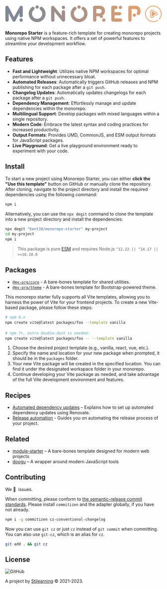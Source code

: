 <!-- Make sure you overwrite all the contents of this readme file with yours on your real project! -->

# <img src=".github/media/logo.svg" alt="Logo" width="520px">

<!-- [![GitHub Workflow Status](https://img.shields.io/github/workflow/status/bent10/monorepo-starter/Release?style=flat-square)](https://github.com/bent10/monorepo-starter/actions/workflows/release.yml) -->

**Monorepo Starter** is a feature-rich template for creating monorepo projects using native NPM workspaces. It offers a set of powerful features to streamline your development workflow.

## Features

- **Fast and Lightweight**: Utilizes native NPM workspaces for optimal performance without unnecessary bloat.
- **Automated Releases**: Automatically triggers GitHub releases and NPM publishing for each package after a `git push`.
- **Changelog Updates**: Automatically updates changelogs for each package after a `git push`.
- **Dependency Management**: Effortlessly manage and update dependencies within the monorepo.
- **Multilingual Support**: Develop packages with mixed languages within a single repository.
- **Modern Code**: Embrace the latest syntax and coding practices for increased productivity.
- **Output Formats**: Provides UMD, CommonJS, and ESM output formats for JavaScript packages.
- **Live Playground**: Get a live playground environment ready to experiment with your code.

## Install

To start a new project using Monorepo Starter, you can either **click the "Use this template"** button on GitHub or manually clone the repository. After cloning, navigate to the project directory and install the required dependencies using the following command:

```bash
npm i
```

Alternatively, you can use the `npx degit` command to clone the template into a new project directory and install the dependencies:

```bash
npx degit "bent10/monorepo-starter" my-project
cd my-project
npm i
```

> This package is pure [ESM](https://gist.github.com/sindresorhus/a39789f98801d908bbc7ff3ecc99d99c) and requires Node.js `^12.22 || ^14.17 || >=16.10.0`

## Packages

- [`@my-org/core`](packages/core) - A bare-bones template for shared utilities.
- [`@my-org/theme`](packages/theme) - A bare-bones template for Bootstrap-powered theme.

This monorepo starter fully supports all Vite templates, allowing you to harness the power of Vite for your frontend projects. To create a new Vite-based package, please follow these steps:

```bash
# npm 6.x
npm create vite@latest packages/foo --template vanilla

# npm 7+, extra double-dash is needed:
npm create vite@latest packages/foo -- --template vanilla
```

1. Choose the desired project template (e.g., vanilla, react, vue,
   etc.).
2. Specify the name and location for your new package when prompted, it
   should be in the `packages` folder.
3. Your new Vite package will be created in the specified location. You
   can find it under the designated workspace folder in your monorepo.
4. Continue developing your Vite package as needed, and take advantage
   of the full Vite development environment and features.

## Recipes

- [Automated dependency updates](.github/recipes/setup-renovate.md) – Explains how to set up automated dependency updates using Renovate.
- [Release automation](.github/recipes/release-automation.md) - Guides you on automating the release process of your project.

## Related

- [module-starter](https://github.com/bent10/module-starter) – A bare-bones template designed for modern web projects
- [doogu](https://github.com/bent10/doogu) – A wrapper around modern JavaScript tools

## Contributing

We 💛&nbsp; issues.

When committing, please conform to [the semantic-release commit standards](https://www.conventionalcommits.org/). Please install `commitizen` and the adapter globally, if you have not already.

```bash
npm i -g commitizen cz-conventional-changelog
```

Now you can use `git cz` or just `cz` instead of `git commit` when committing. You can also use `git-cz`, which is an alias for `cz`.

```bash
git add . && git cz
```

## License

![GitHub](https://img.shields.io/github/license/bent10/module-starter)

A project by [Stilearning](https://stilearning.com) &copy; 2021-2023.

